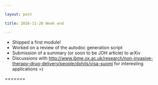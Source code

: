 ```yaml
---

layout: post

title: 2016-11-20 Week end

---
```



-   Shipped a first module!
-   Worked on a review of the autodoc generation script
-   Submission of a summary (or soon to be JOH article) to arXiv
-   Discussions with
    http://www.ibme.ox.ac.uk/research/non-invasive-therapy-drug-delivery/people/dphils/visa-suomi
    for interesting applications =)

=======

